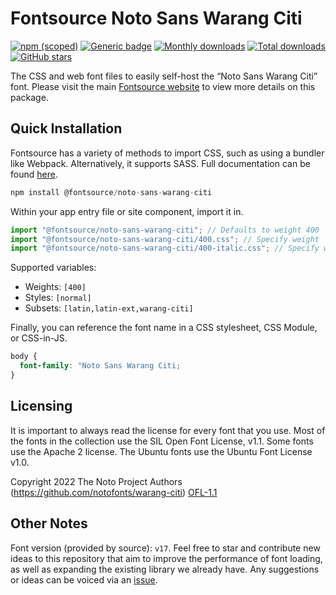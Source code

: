 # Fontsource Noto Sans Warang Citi

[![npm (scoped)](https://img.shields.io/npm/v/@fontsource/noto-sans-warang-citi?color=brightgreen)](https://www.npmjs.com/package/@fontsource/noto-sans-warang-citi) [![Generic badge](https://img.shields.io/badge/fontsource-passing-brightgreen)](https://github.com/fontsource/fontsource) [![Monthly downloads](https://badgen.net/npm/dm/@fontsource/noto-sans-warang-citi)](https://github.com/fontsource/fontsource) [![Total downloads](https://badgen.net/npm/dt/@fontsource/noto-sans-warang-citi)](https://github.com/fontsource/fontsource) [![GitHub stars](https://img.shields.io/github/stars/fontsource/fontsource.svg?style=social&label=Star)](https://github.com/fontsource/fontsource/stargazers)

The CSS and web font files to easily self-host the “Noto Sans Warang Citi” font. Please visit the main [Fontsource website](https://fontsource.org/fonts/noto-sans-warang-citi) to view more details on this package.

## Quick Installation

Fontsource has a variety of methods to import CSS, such as using a bundler like Webpack. Alternatively, it supports SASS. Full documentation can be found [here](https://beta.fontsource.org/docs/getting-started/introduction).

```javascript
npm install @fontsource/noto-sans-warang-citi
```

Within your app entry file or site component, import it in.

```javascript
import "@fontsource/noto-sans-warang-citi"; // Defaults to weight 400
import "@fontsource/noto-sans-warang-citi/400.css"; // Specify weight
import "@fontsource/noto-sans-warang-citi/400-italic.css"; // Specify weight and style

```

Supported variables:
- Weights: `[400]`
- Styles: `[normal]`
- Subsets: `[latin,latin-ext,warang-citi]`

Finally, you can reference the font name in a CSS stylesheet, CSS Module, or CSS-in-JS.

```css
body {
  font-family: "Noto Sans Warang Citi;
}
```

## Licensing
It is important to always read the license for every font that you use.
Most of the fonts in the collection use the SIL Open Font License, v1.1. Some fonts use the Apache 2 license. The Ubuntu fonts use the Ubuntu Font License v1.0.

Copyright 2022 The Noto Project Authors (https://github.com/notofonts/warang-citi)
[OFL-1.1](http://scripts.sil.org/OFL)

## Other Notes
Font version (provided by source): `v17`.
Feel free to star and contribute new ideas to this repository that aim to improve the performance of font loading, as well as expanding the existing library we already have. Any suggestions or ideas can be voiced via an [issue](https://github.com/fontsource/fontsource/issues).